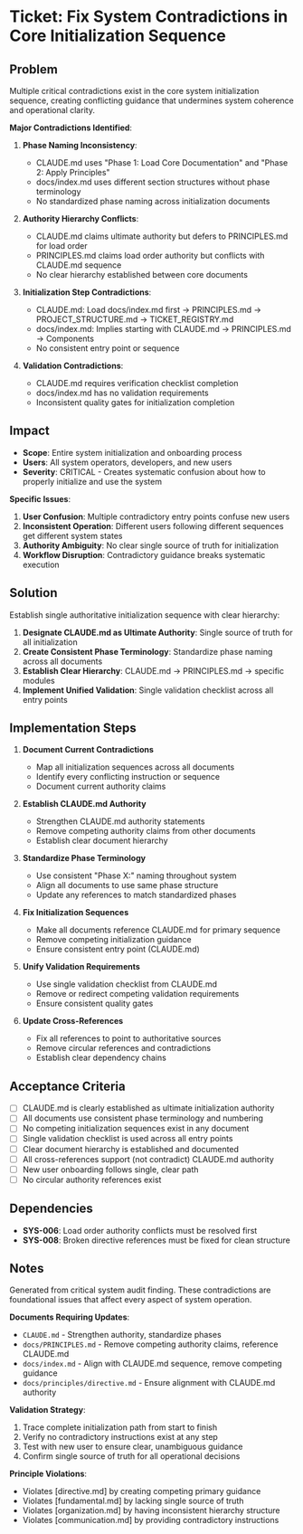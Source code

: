 
# Ticket: Fix System Contradictions in Core Initialization Sequence

## Problem

Multiple critical contradictions exist in the core system initialization sequence, creating conflicting guidance that undermines system coherence and operational clarity.

**Major Contradictions Identified**:

1. **Phase Naming Inconsistency**:
   - CLAUDE.md uses "Phase 1: Load Core Documentation" and "Phase 2: Apply Principles"
   - docs/index.md uses different section structures without phase terminology
   - No standardized phase naming across initialization documents

2. **Authority Hierarchy Conflicts**:
   - CLAUDE.md claims ultimate authority but defers to PRINCIPLES.md for load order
   - PRINCIPLES.md claims load order authority but conflicts with CLAUDE.md sequence
   - No clear hierarchy established between core documents

3. **Initialization Step Contradictions**:
   - CLAUDE.md: Load docs/index.md first → PRINCIPLES.md → PROJECT_STRUCTURE.md → TICKET_REGISTRY.md
   - docs/index.md: Implies starting with CLAUDE.md → PRINCIPLES.md → Components
   - No consistent entry point or sequence

4. **Validation Contradictions**:
   - CLAUDE.md requires verification checklist completion
   - docs/index.md has no validation requirements
   - Inconsistent quality gates for initialization completion

## Impact

- **Scope**: Entire system initialization and onboarding process
- **Users**: All system operators, developers, and new users
- **Severity**: CRITICAL - Creates systematic confusion about how to properly initialize and use the system

**Specific Issues**:
1. **User Confusion**: Multiple contradictory entry points confuse new users
2. **Inconsistent Operation**: Different users following different sequences get different system states
3. **Authority Ambiguity**: No clear single source of truth for initialization
4. **Workflow Disruption**: Contradictory guidance breaks systematic execution

## Solution

Establish single authoritative initialization sequence with clear hierarchy:

1. **Designate CLAUDE.md as Ultimate Authority**: Single source of truth for all initialization
2. **Create Consistent Phase Terminology**: Standardize phase naming across all documents
3. **Establish Clear Hierarchy**: CLAUDE.md → PRINCIPLES.md → specific modules
4. **Implement Unified Validation**: Single validation checklist across all entry points

## Implementation Steps

1. **Document Current Contradictions**
   - Map all initialization sequences across all documents
   - Identify every conflicting instruction or sequence
   - Document current authority claims

2. **Establish CLAUDE.md Authority**
   - Strengthen CLAUDE.md authority statements
   - Remove competing authority claims from other documents
   - Establish clear document hierarchy

3. **Standardize Phase Terminology**
   - Use consistent "Phase X:" naming throughout system
   - Align all documents to use same phase structure
   - Update any references to match standardized phases

4. **Fix Initialization Sequences**
   - Make all documents reference CLAUDE.md for primary sequence
   - Remove competing initialization guidance
   - Ensure consistent entry point (CLAUDE.md)

5. **Unify Validation Requirements**
   - Use single validation checklist from CLAUDE.md
   - Remove or redirect competing validation requirements
   - Ensure consistent quality gates

6. **Update Cross-References**
   - Fix all references to point to authoritative sources
   - Remove circular references and contradictions
   - Establish clear dependency chains

## Acceptance Criteria

- [ ] CLAUDE.md is clearly established as ultimate initialization authority
- [ ] All documents use consistent phase terminology and numbering
- [ ] No competing initialization sequences exist in any document
- [ ] Single validation checklist is used across all entry points
- [ ] Clear document hierarchy is established and documented
- [ ] All cross-references support (not contradict) CLAUDE.md authority
- [ ] New user onboarding follows single, clear path
- [ ] No circular authority references exist

## Dependencies

- **SYS-006**: Load order authority conflicts must be resolved first
- **SYS-008**: Broken directive references must be fixed for clean structure

## Notes

Generated from critical system audit finding. These contradictions are foundational issues that affect every aspect of system operation.

**Documents Requiring Updates**:
- `CLAUDE.md` - Strengthen authority, standardize phases
- `docs/PRINCIPLES.md` - Remove competing authority claims, reference CLAUDE.md
- `docs/index.md` - Align with CLAUDE.md sequence, remove competing guidance
- `docs/principles/directive.md` - Ensure alignment with CLAUDE.md authority

**Validation Strategy**:
1. Trace complete initialization path from start to finish
2. Verify no contradictory instructions exist at any step
3. Test with new user to ensure clear, unambiguous guidance
4. Confirm single source of truth for all operational decisions

**Principle Violations**:
- Violates [directive.md] by creating competing primary guidance
- Violates [fundamental.md] by lacking single source of truth
- Violates [organization.md] by having inconsistent hierarchy structure
- Violates [communication.md] by providing contradictory instructions
